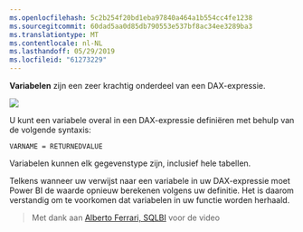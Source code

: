 ```yaml
---
ms.openlocfilehash: 5c2b254f20bd1eba97840a464a1b554cc4fe1238
ms.sourcegitcommit: 60dad5aa0d85db790553e537bf8ac34ee3289ba3
ms.translationtype: MT
ms.contentlocale: nl-NL
ms.lasthandoff: 05/29/2019
ms.locfileid: "61273229"
---
```

**Variabelen** zijn een zeer krachtig onderdeel van een DAX-expressie.

![](media/7-4-dax-expressions/dax-variables_1.png)

U kunt een variabele overal in een DAX-expressie definiëren met behulp van de volgende syntaxis:

    VARNAME = RETURNEDVALUE

Variabelen kunnen elk gegevenstype zijn, inclusief hele tabellen.

Telkens wanneer uw verwijst naar een variabele in uw DAX-expressie moet Power BI de waarde opnieuw berekenen volgens uw definitie. Het is daarom verstandig om te voorkomen dat variabelen in uw functie worden herhaald.

> Met dank aan [Alberto Ferrari, SQLBI](http://www.sqlbi.com/learning-dax) voor de video
> 
> 

